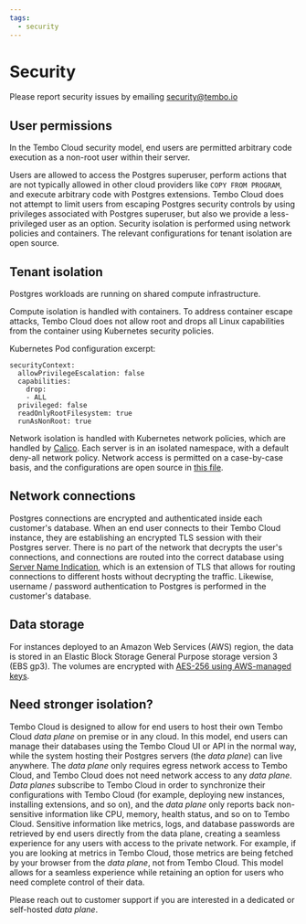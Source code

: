 ```yaml
---
tags:
  - security
---
```


# Security

Please report security issues by emailing security@tembo.io

## User permissions

In the Tembo Cloud security model, end users are permitted arbitrary code execution as a non-root user within their server.

Users are allowed to access the Postgres superuser, perform actions that are not typically allowed in other cloud providers like `COPY FROM PROGRAM`, and execute arbitrary code with Postgres extensions. Tembo Cloud does not attempt to limit users from escaping Postgres security controls by using privileges associated with Postgres superuser, but also we provide a less-privileged user as an option. Security isolation is performed using network policies and containers. The relevant configurations for tenant isolation are open source.

## Tenant isolation

Postgres workloads are running on shared compute infrastructure.

Compute isolation is handled with containers. To address container escape attacks, Tembo Cloud does not allow root and drops all Linux capabilities from the container using Kubernetes security policies.

Kubernetes Pod configuration excerpt:
```
securityContext:
  allowPrivilegeEscalation: false
  capabilities:
    drop:
    - ALL
  privileged: false
  readOnlyRootFilesystem: true
  runAsNonRoot: true
```

Network isolation is handled with Kubernetes network policies, which are handled by [Calico](https://docs.tigera.io/calico/latest/reference/installation/api). Each server is in an isolated namespace, with a default deny-all network policy. Network access is permitted on a case-by-case basis, and the configurations are open source in [this file](https://github.com/tembo-io/tembo-stacks/blob/main/tembo-operator/src/network_policies.rs).

## Network connections

Postgres connections are encrypted and authenticated inside each customer's database. When an end user connects to their Tembo Cloud instance, they are establishing an encrypted TLS session with their Postgres server. There is no part of the network that decrypts the user's connections, and connections are routed into the correct database using [Server Name Indication](https://https.cio.gov/sni/), which is an extension of TLS that allows for routing connections to different hosts without decrypting the traffic. Likewise, username / password authentication to Postgres is performed in the customer's database.

## Data storage

For instances deployed to an Amazon Web Services (AWS) region, the data is stored in an Elastic Block Storage General Purpose storage version 3 (EBS gp3). The volumes are encrypted with [AES-256 using AWS-managed keys](https://docs.aws.amazon.com/AWSEC2/latest/UserGuide/EBSEncryption.html).

## Need stronger isolation?

Tembo Cloud is designed to allow for end users to host their own Tembo Cloud *data plane* on premise or in any cloud. In this model, end users can manage their databases using the Tembo Cloud UI or API in the normal way, while the system hosting their Postgres servers (the *data plane*) can live anywhere. The *data plane* only requires egress network access to Tembo Cloud, and Tembo Cloud does not need network access to any *data plane*. *Data planes* subscribe to Tembo Cloud in order to synchronize their configurations with Tembo Cloud (for example, deploying new instances, installing extensions, and so on), and the *data plane* only reports back non-sensitive information like CPU, memory, health status, and so on to Tembo Cloud. Sensitive information like metrics, logs, and database passwords are retrieved by end users directly from the data plane, creating a seamless experience for any users with access to the private network. For example, if you are looking at metrics in Tembo Cloud, those metrics are being fetched by your browser from the *data plane*, not from Tembo Cloud. This model allows for a seamless experience while retaining an option for users who need complete control of their data.

Please reach out to customer support if you are interested in a dedicated or self-hosted *data plane*.
